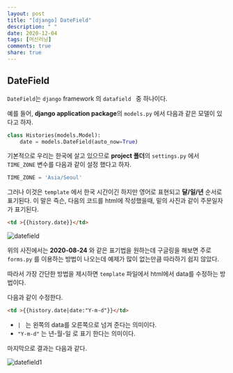 ```yaml
---
layout: post
title: "[django] DateField"
description: " "
date: 2020-12-04
tags: [머신러닝]
comments: true
share: true
---
```


## DateField

 `DateField`는  `django` framework 의 `datafield ` 중 하나이다. 

 예를 들어, **django application package**의 `models.py` 에서 다음과 같은 모델이 있다고 하자.

 ```python
 class Histories(models.Model):
     date = models.DateField(auto_now=True)
 ```

 기본적으로 우리는 한국에 살고 있으므로 **project 폴더**의 `settings.py` 에서 `TIME_ZONE` 변수를 다음과 같이 설정 했다고 하자.

 ```python
 TIME_ZONE = 'Asia/Seoul'
 ```

그러나 이것은 `template` 에서 한국 시간이긴 하지만 영어로 표현되고 **달/일/년** 순서로 표기된다. 이 말은 즉슨, 다음의 코드를 html에 작성했을때, 밑의 사진과 같이 주문일자가 표기된다.

```html
<td >{{history.date}}</td>
```

![datefield](https://github.com/colinch4/colinch4.github.io/blob/master/_posts/2020/ML/markdown-images/datefield.png?raw=true)

위의 사진에서는 **2020-08-24** 와 같은 표기법을 원하는데 구글링을 해보면 주로 `forms.py` 를 이용하는 방법이 나오는데 예제가 많이 없는만큼 따라하기 쉽지 않았다.

따라서 가장 간단한 방법을 제시하면 `template` 파일에서 html에서 data를 수정하는 방법이다.

다음과 같이 수정한다.

```html
<td >{{history.date|date:"Y-m-d"}}</td>
```

* `| `  는 왼쪽의 data를 오른쪽으로 넘겨 준다는 의미이다.
* `"Y-m-d"`  는 년-월-일 로 표기 한다는 의미이다.



마지막으로 결과는 다음과 같다.

![datefield1](https://github.com/colinch4/colinch4.github.io/blob/master/_posts/2020/ML/markdown-images/datefield1.png?raw=true)